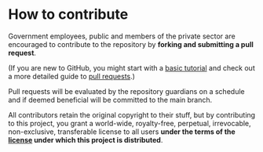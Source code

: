# How to contribute

Government employees, public and members of the private sector are encouraged to
contribute to the repository by **forking and submitting a pull request**.

(If you are new to GitHub, you might start with a [basic
tutorial](https://help.github.com/articles/set-up-git) and check out a more
detailed guide to [pull
requests](https://help.github.com/articles/using-pull-requests/).)

Pull requests will be evaluated by the repository guardians on a schedule and if
deemed beneficial will be committed to the main branch.

All contributors retain the original copyright to their stuff, but by
contributing to this project, you grant a world-wide, royalty-free, perpetual,
irrevocable, non-exclusive, transferable license to all users **under the terms
of the [license](./LICENSE.md) under which this project is distributed**.
